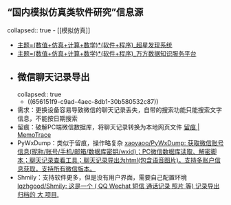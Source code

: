 ## “国内模拟仿真类软件研究”信息源
collapsed:: true
	- [[模拟仿真]]
- [主题=(数值+仿真+计算+数学)*(软件+程序)_超星发现系统](https://www.zhizhen.com/s?adv=DT%28%28%28Su%3D%27%E6%95%B0%E5%80%BC%27%7C%27%E4%BB%BF%E7%9C%9F%27%29+OR+%28Su%3D%27%E8%AE%A1%E7%AE%97%27%7C%27%E6%95%B0%E5%AD%A6%27%29%29+AND+%28Su%3D%27%E8%BD%AF%E4%BB%B6%27*%27%E7%A8%8B%E5%BA%8F%27%29%29&aorp=a&size=15&isort=2&x=0_445&pages=4&version=v2&strdegree2=3)
- [主题=(数值+仿真+计算+数学)*(软件+程序)_万方数据知识服务平台](https://s.wanfangdata.com.cn/paper?q=%28%E6%95%B0%E5%80%BC%20or%20%E4%BB%BF%E7%9C%9F%20or%20%E8%AE%A1%E7%AE%97%20or%20%E6%95%B0%E5%AD%A6%29%20and%20%28%E8%BD%AF%E4%BB%B6%20or%20%E7%A8%8B%E5%BA%8F%29&p=1&o=%7B%22field%22%3A%22%E5%87%BA%E7%89%88%E6%97%B6%E9%97%B4%22,%22order%22%3A0%7D)
- ## 微信聊天记录导出
  collapsed:: true
	- ((656151f9-c9ad-4aec-8db1-30b580532c87))
- 需求：更换设备容易导致微信的聊天记录丢失，自带的搜索功能只能搜索文字信息，不能按日期搜索
- 留痕：破解PC端微信数据库，将聊天记录转换为本地网页文件 [留痕 | MemoTrace](https://memotrace.cn/#profile)
- PyWxDump：类似于留痕，操作略复杂 [xaoyaoo/PyWxDump: 获取微信账号信息(昵称/账号/手机/邮箱/数据库密钥/wxid)；PC微信数据库读取、解密脚本；聊天记录查看工具；聊天记录导出为html(包含语音图片)。支持多账户信息获取，支持所有微信版本。](https://github.com/xaoyaoo/PyWxDump?tab=readme-ov-file)
- Shmily：支持软件更多，但是没有用户界面，需要自己配置环境 [lqzhgood/Shmily: 这是一个 ( QQ Wechat 短信 通话记录 照片 等) 记录导出归档的 大 项目.](https://github.com/lqzhgood/Shmily)